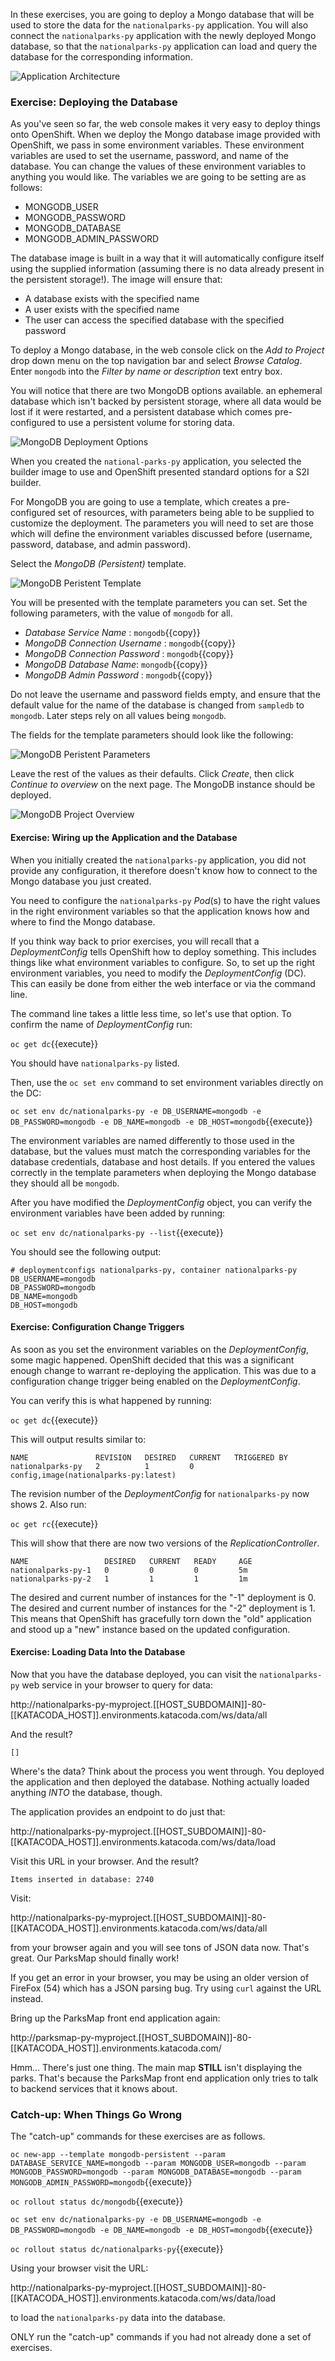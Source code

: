 In these exercises, you are going to deploy a Mongo database that will be used to store the data for the `nationalparks-py` application. You will also connect the `nationalparks-py` application with the newly deployed Mongo database, so that the `nationalparks-py` application can load and query the database for the corresponding information.

![Application Architecture](../../assets/workshops/workshop-1/08-application-architecture-stage-4.png)

### Exercise: Deploying the Database

As you've seen so far, the web console makes it very easy to deploy things onto
OpenShift. When we deploy the Mongo database image provided with OpenShift, we pass in some environment variables.
These environment variables are used to set the username, password, and name of
the database.  You can change the
values of these environment variables to anything you would like.  The variables
we are going to be setting are as follows:

- MONGODB_USER
- MONGODB_PASSWORD
- MONGODB_DATABASE
- MONGODB_ADMIN_PASSWORD

The database image is built in a way that it will automatically configure itself
using the supplied information (assuming there is no data already present in the
persistent storage!). The image will ensure that:

- A database exists with the specified name
- A user exists with the specified name
- The user can access the specified database with the specified password

To deploy a Mongo database, in the web console click on the _Add to
Project_ drop down menu on the top navigation bar and select _Browse Catalog_. Enter ``mongodb`` into the _Filter by name or description_ text entry box.

You will notice that there are two MongoDB options available. an ephemeral database which isn't backed by persistent storage, where all data would be lost if it were restarted, and a persistent database which comes pre-configured to use a persistent volume for storing data.

![MongoDB Deployment Options](../../assets/workshops/workshop-1/08-mongodb-service-catalog.png)

When you created the ``national-parks-py`` application, you selected the
builder image to use and OpenShift presented standard options for a S2I builder.

For MongoDB you are going to use a template, which creates a pre-configured set of resources, with parameters being able to be supplied to customize the deployment. The parameters you will need to set are those which will define the environment variables discussed before (username, password, database, and
admin password).

Select the _MongoDB (Persistent)_ template.

![MongoDB Peristent Template](../../assets/workshops/workshop-1/08-mongodb-persistent-template.png)

You will be presented with the template parameters you can set. Set the following parameters, with the value of ``mongodb`` for all.

* _Database Service Name_ : ``mongodb``{{copy}}
* _MongoDB Connection Username_ : ``mongodb``{{copy}}
* _MongoDB Connection Password_ : ``mongodb``{{copy}}
* _MongoDB Database Name_: ``mongodb``{{copy}}
* _MongoDB Admin Password_ : ``mongodb``{{copy}}

Do not leave the username and password fields empty, and ensure that the default value for the name of the database is changed from ``sampledb`` to ``mongodb``. Later steps rely on all values being ``mongodb``.

The fields for the template parameters should look like the following:

![MongoDB Peristent Parameters](../../assets/workshops/workshop-1/08-mongodb-template-options.png)

Leave the rest of the values as their defaults. Click
_Create_, then click _Continue to overview_ on the next page. The MongoDB instance should be deployed.

![MongoDB Project Overview](../../assets/workshops/workshop-1/08-mongodb-project-overview.png)

#### Exercise: Wiring up the Application and the Database

When you initially created the `nationalparks-py` application, you did not provide any configuration, it therefore doesn't know how to connect to the Mongo database you just created.

You need to configure the `nationalparks-py` *Pod*(s) to have the right values in
the right environment variables so that the application knows how and where to
find the Mongo database.

If you think way back to prior exercises, you will recall that a
_DeploymentConfig_ tells OpenShift how to deploy something. This includes
things like what environment variables to configure. So, to set up the right
environment variables, you need to modify the _DeploymentConfig_
(DC). This can easily be done from either the web interface or via the command
line.

The command line takes a little less time, so let's use that option. To confirm the name of _DeploymentConfig_ run:

``oc get dc``{{execute}}

You should have ``nationalparks-py`` listed.

Then, use the `oc set env` command to set environment variables directly on the DC:

``oc set env dc/nationalparks-py -e DB_USERNAME=mongodb -e DB_PASSWORD=mongodb -e DB_NAME=mongodb -e DB_HOST=mongodb``{{execute}}

The environment variables are named differently to those used in the database, but the values must match the corresponding variables for the database credentials, database and host details. If you entered the values correctly in the template parameters when deploying the Mongo database they should all be ``mongodb``.

After you have modified the *DeploymentConfig* object, you can verify the
environment variables have been added by running:

``oc set env dc/nationalparks-py --list``{{execute}}

You should see the following output:

```
# deploymentconfigs nationalparks-py, container nationalparks-py
DB_USERNAME=mongodb
DB_PASSWORD=mongodb
DB_NAME=mongodb
DB_HOST=mongodb
```

#### Exercise: Configuration Change Triggers

As soon as you set the environment variables on the _DeploymentConfig_, some
magic happened. OpenShift decided that this was a significant enough change to
warrant re-deploying the application. This was due to a configuration change trigger being enabled on the _DeploymentConfig_.

You can verify this is what happened by running:

``oc get dc``{{execute}}

This will output results similar to:

```
NAME               REVISION   DESIRED   CURRENT   TRIGGERED BY
nationalparks-py   2          1         0         config,image(nationalparks-py:latest)
```

The revision number of the *DeploymentConfig* for ``nationalparks-py`` now shows 2. Also run:

``oc get rc``{{execute}}

This will show that there are now two versions of the _ReplicationController_.

```
NAME                 DESIRED   CURRENT   READY     AGE
nationalparks-py-1   0         0         0         5m
nationalparks-py-2   1         1         1         1m
```

The desired and current number of instances for the "-1" deployment
is 0. The desired and current number of instances for the "-2" deployment is 1.
This means that OpenShift has gracefully torn down the "old" application and
stood up a "new" instance based on the updated configuration.

#### Exercise: Loading Data Into the Database

Now that you have the database deployed, you can visit the `nationalparks-py` web
service in your browser to query for data:

http://nationalparks-py-myproject.[[HOST_SUBDOMAIN]]-80-[[KATACODA_HOST]].environments.katacoda.com/ws/data/all

And the result?

```
[]
```

Where's the data? Think about the process you went through. You deployed the
application and then deployed the database. Nothing actually loaded anything
*INTO* the database, though.

The application provides an endpoint to do just that:

http://nationalparks-py-myproject.[[HOST_SUBDOMAIN]]-80-[[KATACODA_HOST]].environments.katacoda.com/ws/data/load

Visit this URL in your browser. And the result?

```
Items inserted in database: 2740
```

Visit:

http://nationalparks-py-myproject.[[HOST_SUBDOMAIN]]-80-[[KATACODA_HOST]].environments.katacoda.com/ws/data/all

from your browser again and you will see tons of JSON data now.
That's great. Our ParksMap should finally work!

If you get an error in your browser, you may be using an older version of FireFox (54) which has a JSON parsing bug. Try using ``curl`` against the URL instead.

Bring up the ParksMap front end application again:

http://parksmap-py-myproject.[[HOST_SUBDOMAIN]]-80-[[KATACODA_HOST]].environments.katacoda.com/

Hmm... There's just one thing. The main map **STILL** isn't displaying the parks.
That's because the ParksMap front end application only tries to talk to backend services that it knows about.

### Catch-up: When Things Go Wrong

The "catch-up" commands for these exercises are as follows.

``oc new-app --template mongodb-persistent --param DATABASE_SERVICE_NAME=mongodb --param MONGODB_USER=mongodb --param MONGODB_PASSWORD=mongodb --param MONGODB_DATABASE=mongodb --param MONGODB_ADMIN_PASSWORD=mongodb``{{execute}}

``oc rollout status dc/mongodb``{{execute}}

``oc set env dc/nationalparks-py -e DB_USERNAME=mongodb -e DB_PASSWORD=mongodb -e DB_NAME=mongodb -e DB_HOST=mongodb``{{execute}}

``oc rollout status dc/nationalparks-py``{{execute}}

Using your browser visit the URL:

http://nationalparks-py-myproject.[[HOST_SUBDOMAIN]]-80-[[KATACODA_HOST]].environments.katacoda.com/ws/data/load

to load the ``nationalparks-py`` data into the database.

ONLY run the "catch-up" commands if you had not already done a set of exercises.
